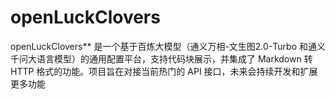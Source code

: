 # openLuckClovers
openLuckClovers** 是一个基于百炼大模型（通义万相-文生图2.0-Turbo 和通义千问大语言模型）的通用配置平台，支持代码块展示，并集成了 Markdown 转 HTTP 格式的功能。项目旨在对接当前热门的 API 接口，未来会持续开发和扩展更多功能
